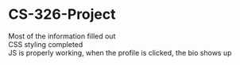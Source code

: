 # CS-326-Project
Most of the information filled out  
CSS styling completed  
JS is properly working, when the profile is clicked, the bio shows up
